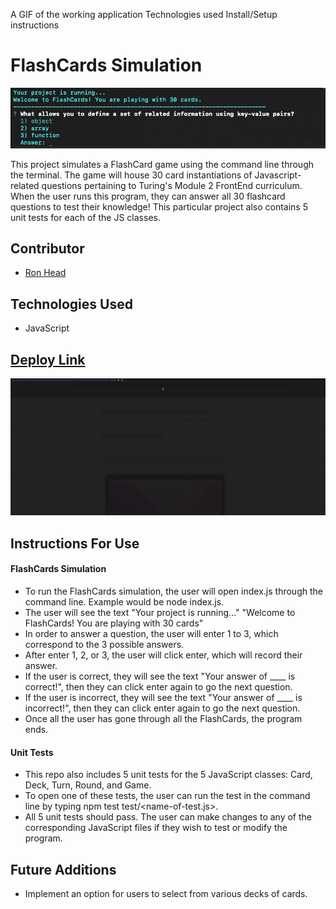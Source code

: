 A GIF of the working application
Technologies used
Install/Setup instructions

# FlashCards Simulation
<p align="center">
  <img src="assets/flashcard_screenshot.JPG">
</p>

This project simulates a FlashCard game using the command line through the terminal. The game will house 30 card instantiations of Javascript-related questions pertaining to Turing's Module 2 FrontEnd curriculum. When the user runs this program, they can answer all 30 flashcard questions to test their knowledge! This particular project also contains 5 unit tests for each of the JS classes.

## Contributor
- [Ron Head](https://github.com/RonLHead)

## Technologies Used
- JavaScript

## [Deploy Link](https://github.com/RonLHead/rlh-flashcard-simulation)

<p align="center">
<img src="assets/flashcard-simulation.gif">
</p>

## Instructions For Use

#### FlashCards Simulation

- To run the FlashCards simulation, the user will open index.js through the command line. Example would be node index.js.
- The user will see the text "Your project is running..."
  "Welcome to FlashCards! You are playing with 30 cards"
- In order to answer a question, the user will enter 1 to 3, which correspond to the 3 possible answers.
- After enter 1, 2, or 3, the user will click enter, which will record their answer.
- If the user is correct, they will see the text "Your answer of ____ is correct!", then they can click enter again to go the next question.
- If the user is incorrect, they will see the text "Your answer of ____ is incorrect!", then they can click enter again to go the next question.
- Once all the user has gone through all the FlashCards, the program ends.

#### Unit Tests

- This repo also includes 5 unit tests for the 5 JavaScript classes: Card, Deck, Turn, Round, and Game.
- To open one of these tests, the user can run the test in the command line by typing npm test test/<name-of-test.js>.
- All 5 unit tests should pass. The user can make changes to any of the corresponding JavaScript files if they wish to test or modify the program.

## Future Additions
- Implement an option for users to select from various decks of cards.
